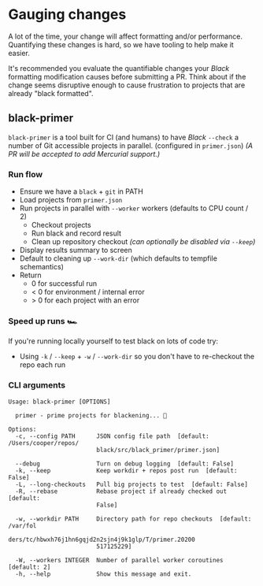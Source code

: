 # Gauging changes

A lot of the time, your change will affect formatting and/or performance. Quantifying
these changes is hard, so we have tooling to help make it easier.

It's recommended you evaluate the quantifiable changes your _Black_ formatting
modification causes before submitting a PR. Think about if the change seems disruptive
enough to cause frustration to projects that are already "black formatted".

## black-primer

`black-primer` is a tool built for CI (and humans) to have _Black_ `--check` a number of
Git accessible projects in parallel. (configured in `primer.json`) _(A PR will be
accepted to add Mercurial support.)_

### Run flow

- Ensure we have a `black` + `git` in PATH
- Load projects from `primer.json`
- Run projects in parallel with `--worker` workers (defaults to CPU count / 2)
  - Checkout projects
  - Run black and record result
  - Clean up repository checkout _(can optionally be disabled via `--keep`)_
- Display results summary to screen
- Default to cleaning up `--work-dir` (which defaults to tempfile schemantics)
- Return
  - 0 for successful run
  - \< 0 for environment / internal error
  - \> 0 for each project with an error

### Speed up runs 🏎

If you're running locally yourself to test black on lots of code try:

- Using `-k` / `--keep` + `-w` / `--work-dir` so you don't have to re-checkout the repo
  each run

### CLI arguments

```text
Usage: black-primer [OPTIONS]

  primer - prime projects for blackening... 🏴

Options:
  -c, --config PATH      JSON config file path  [default: /Users/cooper/repos/
                         black/src/black_primer/primer.json]

  --debug                Turn on debug logging  [default: False]
  -k, --keep             Keep workdir + repos post run  [default: False]
  -L, --long-checkouts   Pull big projects to test  [default: False]
  -R, --rebase           Rebase project if already checked out  [default:
                         False]

  -w, --workdir PATH     Directory path for repo checkouts  [default: /var/fol
                         ders/tc/hbwxh76j1hn6gqjd2n2sjn4j9k1glp/T/primer.20200
                         517125229]

  -W, --workers INTEGER  Number of parallel worker coroutines  [default: 2]
  -h, --help             Show this message and exit.
```
